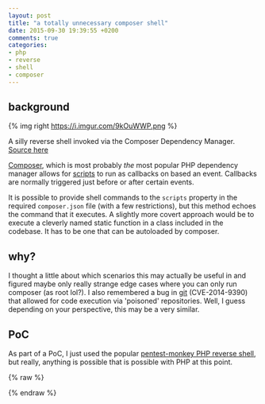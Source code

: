 ```yaml
---
layout: post
title: "a totally unnecessary composer shell"
date: 2015-09-30 19:39:55 +0200
comments: true
categories:
- php
- reverse
- shell
- composer
---
```


## background
{% img right https://i.imgur.com/9kOuWWP.png %}

A silly reverse shell invoked via the Composer Dependency Manager. [Source here](https://github.com/leonjza/composer-shell)

[Composer](https://getcomposer.org/), which is most probably *the* most popular PHP dependency manager allows for [scripts](https://getcomposer.org/doc/articles/scripts.md) to run as callbacks on based an event.
Callbacks are normally triggered just before or after certain events.

It is possible to provide shell commands to the `scripts` property in the required `composer.json` file (with a few restrictions), but this method echoes the command that it executes.
A slightly more covert approach would be to execute a cleverly named static function in a class included in the codebase. It has to be one that can be autoloaded by composer.
<!--more-->

## why?
I thought a little about which scenarios this may actually be useful in and figured maybe only really strange edge cases where you can only run composer (as root lol?).
I also remembered a bug in [git](https://community.rapid7.com/community/metasploit/blog/2015/01/01/12-days-of-haxmas-exploiting-cve-2014-9390-in-git-and-mercurial) (CVE-2014-9390) that allowed for code execution via 'poisoned' repositories. Well, I guess depending on your perspective, this may be a very similar.

## PoC
As part of a PoC, I just used the popular [pentest-monkey PHP reverse shell](http://pentestmonkey.net/tools/web-shells/php-reverse-shell), but really, anything is possible that is possible with PHP at this point.

{% raw %}
<script type="text/javascript" src="https://asciinema.org/a/b64qlhadvl7zn1912ihwi09wt.js" id="asciicast-b64qlhadvl7zn1912ihwi09wt" data-size="medium" async></script>
{% endraw %}

